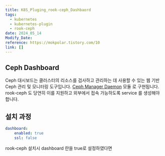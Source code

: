 ```yaml
---
title: K8S_Pluging_rook-ceph_Dashbaord
tags:
  - kubernetes
  - kubernetes-plugin
  - rook-ceph
date: 2024_05_14
Modify_Date: 
reference: https://mokpolar.tistory.com/10
link: []
---
```

## Ceph Dashboard
Ceph 대시보드는 클러스터의 리소스를 검사하고 관리하는 데 사용할 수 있는 웹 기반 Ceph 관리 및 모니터링 도구입니다. [Ceph Manager Daemon](https://docs.ceph.com/en/latest/mgr/#ceph-manager-daemon) 모듈 로 구현됩니다. rook-ceph 도 당연히 이를 지원하고 외부에서 접속 가능하도록 service 를 생성해야 합니다.

## 설치 과정
```yaml
dashboard:
	enabled: true
	ssl: false
```
rook-ceph 설치시 dashboard 란을 true로 설정하였다면 